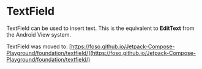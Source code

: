 # TextField
TextField can be used to insert text. This is the equivalent to **EditText** from the Android View system.

TextField was moved to: [https://foso.github.io/Jetpack-Compose-Playground/foundation/textfield/](https://foso.github.io/Jetpack-Compose-Playground/foundation/textfield/)
